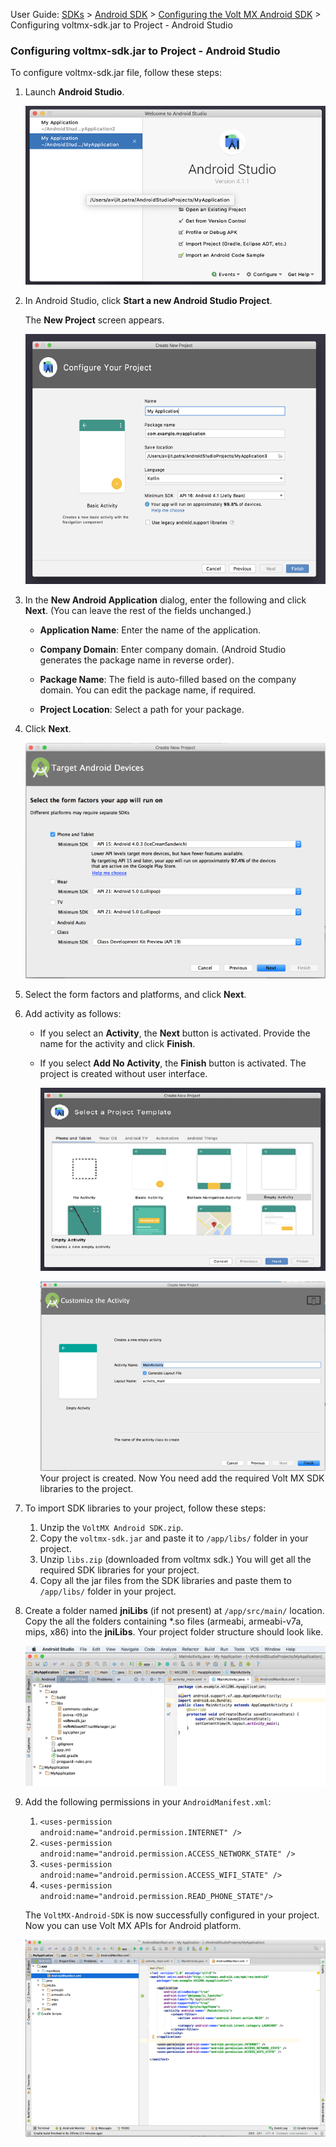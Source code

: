                               

User Guide: [SDKs](../Foundry_SDKs.md) > [Android SDK](Installing_Android_SDK.md) > [Configuring the Volt MX Android SDK](Configuring_VoltMX_SDK_Android.md) > Configuring voltmx-sdk.jar to Project - Android Studio

### Configuring voltmx-sdk.jar to Project - **Android Studio**

To configure voltmx-sdk.jar file, follow these steps:

1.  Launch **Android Studio**.
    
    ![](../Resources/Images/AndStu1_624x371.png)
    
2.  In Android Studio, click **Start a new Android Studio Project**.  
    
    The **New Project** screen appears.
    
    ![](../Resources/Images/AndStu2_622x519.png)
    
3.  In the **New Android Application** dialog, enter the following and click **Next**. (You can leave the rest of the fields unchanged.)  
    *   **Application Name**: Enter the name of the application.
    *   **Company Domain**: Enter company domain. (Android Studio generates the package name in reverse order).
        
    *   **Package Name**: The field is auto-filled based on the company domain. You can edit the package name, if required.
    *   **Project Location**: Select a path for your package.
4.  Click **Next**.
    
    ![](../Resources/Images/AndStu3_623x488.png)
    
5.  Select the form factors and platforms, and click **Next**.
6.  Add activity as follows:
    *   If you select an **Activity**, the **Next** button is activated. Provide the name for the activity and click **Finish**.
    *   If you select **Add No Activity**, the **Finish** button is activated. The project is created without user interface.
        
        ![](../Resources/Images/AndStu4_621x412.png)
        
        ![](../Resources/Images/AndStu5_623x413.png)
        <br/>
        Your project is created. Now You need add the required Volt MX SDK libraries to the project.
        
7.  To import SDK libraries to your project, follow these steps:
    1.  Unzip the `VoltMX Android SDK.zip`.
    2.  Copy the `voltmx-sdk.jar` and paste it to `/app/libs/` folder in your project.
    3.  Unzip `libs.zip` (downloaded from voltmx sdk.) You will get all the required SDK libraries for your project.
    4.  Copy all the jar files from the SDK libraries and paste them to `/app/libs/` folder in your project.
        
8.  Create a folder named **jniLibs** (if not present) at `/app/src/main/` location. Copy the all the folders containing \*.so files (armeabi, armeabi-v7a, mips, x86) into the **jniLibs**. Your project folder structure should look like.
    
    ![](../Resources/Images/AndStu6_582x272.png)
    
9.  Add the following permissions in your `AndroidManifest.xml`:
    
    1.  <code class="language-plaintext highlighter-rouge" style="background-color:white; border:none">&lt;uses-permission android:name="android.permission.INTERNET" /&gt;</code>
    2.  <code class="language-plaintext highlighter-rouge" style="background-color:white; border:none">&lt;uses-permission android:name="android.permission.ACCESS\_NETWORK\_STATE" /&gt;</code>
    3.  <code class="language-plaintext highlighter-rouge" style="background-color:white; border:none">&lt;uses-permission android:name="android.permission.ACCESS\_WIFI\_STATE" /&gt;</code>
    4.  <code class="language-plaintext highlighter-rouge" style="background-color:white; border:none">&lt;uses-permission android:name="android.permission.READ\_PHONE\_STATE"/&gt;</code>
        
    
    The `VoltMX-Android-SDK` is now successfully configured in your project. Now you can use Volt MX APIs for Android platform.
    
    ![](../Resources/Images/AndStu7_623x410.png)
